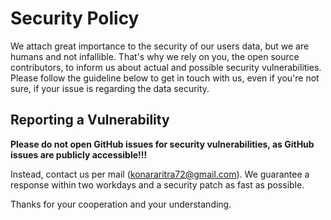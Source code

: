 # Security Policy
We attach great importance to the security of our users data, but we are humans and not infallible.
That's why we rely on you, the open source contributors, to inform us about actual and possible security vulnerabilities.
Please follow the guideline below to get in touch with us, even if you're not sure, if your issue is regarding the data security.

## Reporting a Vulnerability
**Please do not open GitHub issues for security vulnerabilities, as GitHub issues are publicly accessible!!!**

Instead, contact us per mail ([konararitra72@gmail.com](mailto:konararitra72@gmail.com)). We guarantee a response within two workdays and a security patch as fast as possible.

Thanks for your cooperation and your understanding.
